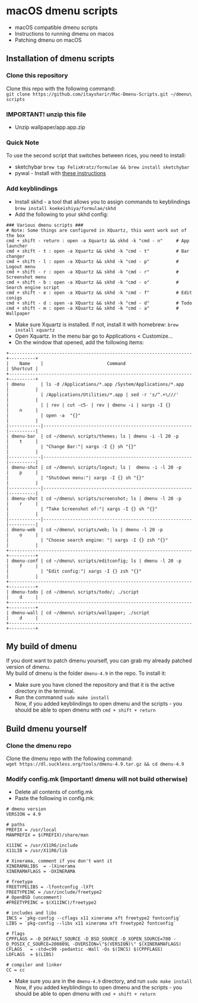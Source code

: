 # macOS dmenu scripts
- macOS compatible dmenu scripts
- Instructions to running dmenu on macos
- Patching dmenu on macOS

## Installation of dmenu scripts
### Clone this repository
Clone this repo with the following command: <br>
```git clone https://github.com/itaysharir/Mac-Dmenu-Scripts.git ~/dmenu\ scripts```
### IMPORTANT! unzip this file
- Unzip wallpaper/app.app.zip

### Quick Note ###
To use the second script that switches between rices, you need to install:
- sketchybar ```brew tap FelixKratz/formulae && brew install sketchybar```
- pywal - Install with [these instructions](https://github.com/dylanaraps/pywal/issues/515#issuecomment-616040266)

### Add keyblindings
- Install skhd - a tool that allows you to assign commands to keyblindings ```brew install koekeishiya/formulae/skhd``` <br>
- Add the following to your skhd config:
```
### Various dmenu scripts ###
# Note: Some things are configured in XQuartz, this wont work out of the box
cmd + shift - return : open -a Xquartz && skhd -k "cmd - n"     # App launcher
cmd + shift - t : open -a Xquartz && skhd -k "cmd - t"          # Bar changer
cmd + shift - l : open -a XQuartz && skhd -k "cmd - p"          # Logout menu
cmd + shift - r : open -a XQuartz && skhd -k "cmd - r"          # Screenshot menu
cmd + shift - b : open -a XQuartz && skhd -k "cmd - o"          # Search engine script
cmd + shift - e : open -a XQuartz && skhd -k "cmd - f"          # Edit conigs
cmd + shift - d : open -a XQuartz && skhd -k "cmd - d"          # Todo
cmd + shift - m : open -a XQuartz && skhd -k "cmd - a"          # Wallpaper 
```
- Make sure Xquartz is installed. If not, install it with homebrew: ```brew install xquartz``` <br>
- Open Xquartz. In the menu bar go to Applications < Customize... <br>
- On the window that opened, add the following items:
```
+---------------------------------------------------------------------+----------+
|    Name    |                        Command                         | Shortcut |
+---------------------------------------------------------------------+----------+
| dmenu      | ls -d /Applications/*.app /System/Applications/*.app   |          |
|            | /Applications/Utilities/*.app | sed -r 's/^.+\///'     |          |
|            | | rev | cut -c5- | rev | dmenu -i | xargs -I {}        |    n     |
|            | open -a  "{}"                                          |          |
|------------|--------------------------------------------------------|----------|
| dmenu-bar  | cd ~/dmenu\ scripts/themes; ls | dmenu -i -l 20 -p     |    t     |
|            | "Change Bar:"| xargs -I {} sh "{}"                     |          |
|------------|--------------------------------------------------------|----------|
| dmenu-shut | cd ~/dmenu\ scripts/logout; ls |  dmenu -i -l 20 -p    |    p     |
|            | "Shutdown menu:"| xargs -I {} sh "{}"                  |          |
|------------|--------------------------------------------------------|----------|
| dmenu-shot | cd ~/dmenu\ scripts/screenshot; ls | dmenu -l 20 -p    |    r     |
|            | "Take Screenshot of:"| xargs -I {} sh "{}"             |          |
|------------|--------------------------------------------------------|----------|
| dmenu-web  | cd ~/dmenu\ scripts/web; ls | dmenu -l 20 -p           |    o     |
|            | "Choose search engine: "| xargs -I {} zsh "{}"         |          |
+---------------------------------------------------------------------+----------+
| dmenu-conf | cd ~/dmenu\ scripts/editconfig; ls | dmenu -l 20 -p    |    f     |
|            | "Edit config:"| xargs -I {} zsh "{}"                   |          |
+---------------------------------------------------------------------+----------+
| dmenu-todo | cd ~/dmenu\ scripts/todo/; ./script                    |    d     |
+---------------------------------------------------------------------+----------+
| dmenu-wall | cd ~/dmenu\ scripts/wallpaper; ./script                |    d     |
+---------------------------------------------------------------------+----------+
```

## My build of dmenu
If you dont want to patch dmenu yourself, you can grab my already patched version of dmenu. <br>
My build of dmenu is the folder ```dmenu-4.9``` in the repo. To install it: <br>
- Make sure you have cloned the repository and that it is the active directory in the terminal. <br>
- Run the commannd ```sudo make install``` <br>
Now, if you added keyblindings to open dmenu and the scripts - you should be able to open dmenu with ```cmd + shift + return```

## Build dmenu yourself
### Clone the dmenu repo
Clone the dmenu repo with the following command: <br>
```wget https://dl.suckless.org/tools/dmenu-4.9.tar.gz && cd dmenu-4.9```

### Modify config.mk (Important! dmenu will not build otherwise) <br>
- Delete all contents of config.mk <br>
- Paste the following in config.mk: <br>
```
# dmenu version
VERSION = 4.9

# paths
PREFIX = /usr/local
MANPREFIX = $(PREFIX)/share/man

X11INC = /usr/X11R6/include
X11LIB = /usr/X11R6/lib

# Xinerama, comment if you don't want it
XINERAMALIBS  = -lXinerama
XINERAMAFLAGS = -DXINERAMA

# freetype
FREETYPELIBS = -lfontconfig -lXft
FREETYPEINC = /usr/include/freetype2
# OpenBSD (uncomment)
#FREETYPEINC = $(X11INC)/freetype2

# includes and libs
INCS = `pkg-config --cflags x11 xinerama xft freetype2 fontconfig`
LIBS = `pkg-config --libs x11 xinerama xft freetype2 fontconfig`

# flags
CPPFLAGS = -D_DEFAULT_SOURCE -D_BSD_SOURCE -D_XOPEN_SOURCE=700 -D_POSIX_C_SOURCE=200809L -DVERSION=\"$(VERSION)\" $(XINERAMAFLAGS)
CFLAGS   = -std=c99 -pedantic -Wall -Os $(INCS) $(CPPFLAGS)
LDFLAGS  = $(LIBS)

# compiler and linker
CC = cc
```
- Make sure you are in the ```dmenu-4.9``` directory, and run ```sudo make install``` <br>
Now, if you added keyblindings to open dmenu and the scripts - you should be able to open dmenu with ```cmd + shift + return```

